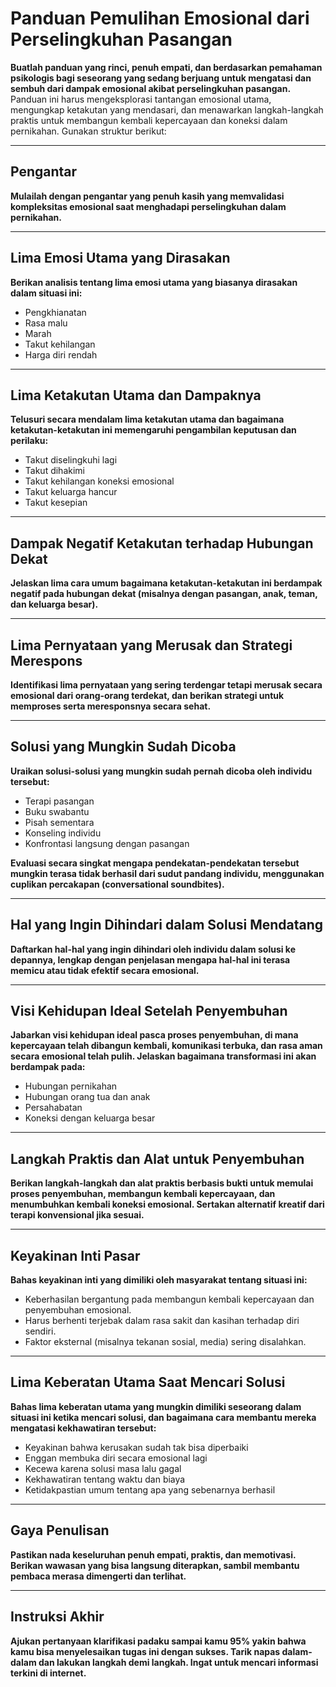 # Panduan Pemulihan Emosional dari Perselingkuhan Pasangan

**Buatlah panduan yang rinci, penuh empati, dan berdasarkan pemahaman psikologis bagi seseorang yang sedang berjuang untuk mengatasi dan sembuh dari dampak emosional akibat perselingkuhan pasangan.** Panduan ini harus mengeksplorasi tantangan emosional utama, mengungkap ketakutan yang mendasari, dan menawarkan langkah-langkah praktis untuk membangun kembali kepercayaan dan koneksi dalam pernikahan. Gunakan struktur berikut:

---

## Pengantar

**Mulailah dengan pengantar yang penuh kasih yang memvalidasi kompleksitas emosional saat menghadapi perselingkuhan dalam pernikahan.**

---

## Lima Emosi Utama yang Dirasakan

**Berikan analisis tentang lima emosi utama yang biasanya dirasakan dalam situasi ini:**
- Pengkhianatan  
- Rasa malu  
- Marah  
- Takut kehilangan  
- Harga diri rendah  

---

## Lima Ketakutan Utama dan Dampaknya

**Telusuri secara mendalam lima ketakutan utama dan bagaimana ketakutan-ketakutan ini memengaruhi pengambilan keputusan dan perilaku:**
- Takut diselingkuhi lagi  
- Takut dihakimi  
- Takut kehilangan koneksi emosional  
- Takut keluarga hancur  
- Takut kesepian  

---

## Dampak Negatif Ketakutan terhadap Hubungan Dekat

**Jelaskan lima cara umum bagaimana ketakutan-ketakutan ini berdampak negatif pada hubungan dekat (misalnya dengan pasangan, anak, teman, dan keluarga besar).**

---

## Lima Pernyataan yang Merusak dan Strategi Merespons

**Identifikasi lima pernyataan yang sering terdengar tetapi merusak secara emosional dari orang-orang terdekat, dan berikan strategi untuk memproses serta meresponsnya secara sehat.**

---

## Solusi yang Mungkin Sudah Dicoba

**Uraikan solusi-solusi yang mungkin sudah pernah dicoba oleh individu tersebut:**
- Terapi pasangan  
- Buku swabantu  
- Pisah sementara  
- Konseling individu  
- Konfrontasi langsung dengan pasangan  

**Evaluasi secara singkat mengapa pendekatan-pendekatan tersebut mungkin terasa tidak berhasil dari sudut pandang individu, menggunakan cuplikan percakapan (conversational soundbites).**

---

## Hal yang Ingin Dihindari dalam Solusi Mendatang

**Daftarkan hal-hal yang ingin dihindari oleh individu dalam solusi ke depannya, lengkap dengan penjelasan mengapa hal-hal ini terasa memicu atau tidak efektif secara emosional.**

---

## Visi Kehidupan Ideal Setelah Penyembuhan

**Jabarkan visi kehidupan ideal pasca proses penyembuhan, di mana kepercayaan telah dibangun kembali, komunikasi terbuka, dan rasa aman secara emosional telah pulih. Jelaskan bagaimana transformasi ini akan berdampak pada:**
- Hubungan pernikahan  
- Hubungan orang tua dan anak  
- Persahabatan  
- Koneksi dengan keluarga besar  

---

## Langkah Praktis dan Alat untuk Penyembuhan

**Berikan langkah-langkah dan alat praktis berbasis bukti untuk memulai proses penyembuhan, membangun kembali kepercayaan, dan menumbuhkan kembali koneksi emosional. Sertakan alternatif kreatif dari terapi konvensional jika sesuai.**

---

## Keyakinan Inti Pasar

**Bahas keyakinan inti yang dimiliki oleh masyarakat tentang situasi ini:**
- Keberhasilan bergantung pada membangun kembali kepercayaan dan penyembuhan emosional.  
- Harus berhenti terjebak dalam rasa sakit dan kasihan terhadap diri sendiri.  
- Faktor eksternal (misalnya tekanan sosial, media) sering disalahkan.  

---

## Lima Keberatan Utama Saat Mencari Solusi

**Bahas lima keberatan utama yang mungkin dimiliki seseorang dalam situasi ini ketika mencari solusi, dan bagaimana cara membantu mereka mengatasi kekhawatiran tersebut:**
- Keyakinan bahwa kerusakan sudah tak bisa diperbaiki  
- Enggan membuka diri secara emosional lagi  
- Kecewa karena solusi masa lalu gagal  
- Kekhawatiran tentang waktu dan biaya  
- Ketidakpastian umum tentang apa yang sebenarnya berhasil  

---

## Gaya Penulisan

**Pastikan nada keseluruhan penuh empati, praktis, dan memotivasi. Berikan wawasan yang bisa langsung diterapkan, sambil membantu pembaca merasa dimengerti dan terlihat.**

---

## Instruksi Akhir

**Ajukan pertanyaan klarifikasi padaku sampai kamu 95% yakin bahwa kamu bisa menyelesaikan tugas ini dengan sukses. Tarik napas dalam-dalam dan lakukan langkah demi langkah. Ingat untuk mencari informasi terkini di internet.**

